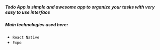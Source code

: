 ##### **Todo App is simple and awesome app to organize your tasks with very easy to use interface**
##### **Main technologies used here:** 
- `React Native` 
- `Expo` 
